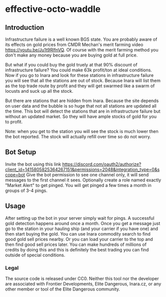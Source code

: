 # effective-octo-waddle
## Introduction
Infrastructure failure is a well known BGS state. You are probably aware of its effects on gold prices from CMDR Mechan's merit farming video https://youtu.be/Ju1t9RlfnVQ.
Of course with the merit farming method you don't make any money because you are buying gold at full price.

But what if you could buy the gold truely at that 90% discount of infrastructure failure? You could make 63k profit/ton at ideal conditions.
Now if you go to Inara and look for these stations in infrastructure failure you will see that all the stations are out of stock. Because Inara will list them as the top trade route by profit and they will get swarmed like a swarm of locusts and suck up all the stock.

But there are stations that are hidden from Inara. Because the site depends on user data and the bubble is so huge that not all stations are updated all the time.
This bot will detect the stations that are in infrastructure failure but without an updated market. So they will have ample stocks of gold for you to profit.

Note: when you get to the station you will see the stock is much lower then the bot reported. The stock will actually refill over time so do not worry.

## Bot Setup
Invite the bot using this link https://discord.com/oauth2/authorize?client_id=1415805825364267151&permissions=2048&integration_type=0&scope=bot
Give the bot permission to see one channel only, it will send messages to the first channel it sees.
Optionally create a role named exactly "Market Alert" to get pinged. You will get pinged a few times a month in groups of 3-4 pings.

## Usage
After setting up the bot in your server simply wait for pings. A successful gold detection happens around once a month. Once you get a message just go to the station in your hauling ship (and your carrier if you have one) and then start buying the gold. You can use Inara commodity search to find good gold sell prices nearby. Or you can load your carrier to the top and then find good sell prices later. You can make hundreds of millions of credits by doing this and this is definitely the best trading you can find outside of special conditions. 

### Legal
The source code is released under CC0. Neither this tool nor the developer are associated with Frontier Developments, Elite Dangerous, Inara.cz, or any other member or tool of the Elite Dangerous community.
